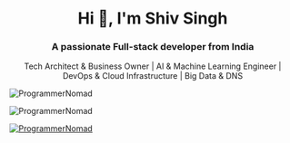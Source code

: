 <h1 align="center">Hi 👋, I'm Shiv Singh</h1>
<h3 align="center">A passionate Full-stack developer from India</h3>
<p align="center">Tech Architect & Business Owner | AI & Machine Learning Engineer | DevOps & Cloud Infrastructure | Big Data & DNS</p>

<p align="left"> <img src="https://komarev.com/ghpvc/?username=ProgrammerNomad&label=Profile%20views&color=0e75b6&style=flat" alt="ProgrammerNomad" /> </p>

<p align="left"> <img src="https://github-profile-trophy.vercel.app/?username=ProgrammerNomad" alt="ProgrammerNomad" /> </p>

<p align="left"> <a href="https://twitter.com/ProgrammerNomad" target="blank"><img src="https://img.shields.io/twitter/follow/ProgrammerNomad?logo=twitter&style=for-the-badge" alt="ProgrammerNomad" /></a> </p>
